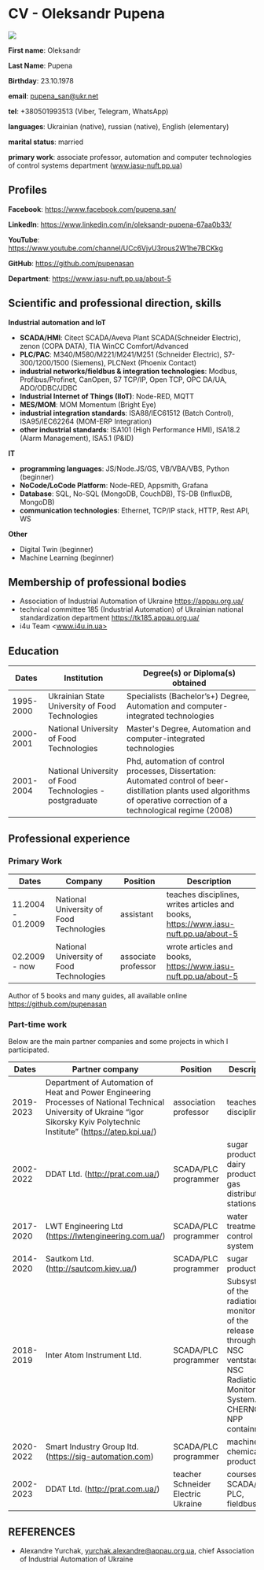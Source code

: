 # CV - Oleksandr Pupena

![](foto.jpg)

**First name**: Oleksandr  

**Last Name**: Pupena

**Birthday**: 23.10.1978

**email**: pupena_san@ukr.net

**tel**: +380501993513 (Viber, Telegram, WhatsApp)

**languages**: Ukrainian (native), russian (native), English (elementary)

**marital status**: married

**primary work**: associate professor, automation and computer technologies of control systems department (www.iasu-nuft.pp.ua)

## Profiles 

**Facebook**: <https://www.facebook.com/pupena.san/>

**LinkedIn**: <https://www.linkedin.com/in/oleksandr-pupena-67aa0b33/>

**YouTube**: <https://www.youtube.com/channel/UCc6VjvU3rous2W1he7BCKkg>

**GitHub**: <https://github.com/pupenasan>

**Department**: <https://www.iasu-nuft.pp.ua/about-5> 

## Scientific and professional direction, skills

**Industrial automation and IoT**

- **SCADA/HMI**: Citect SCADA/Aveva Plant SCADA(Schneider Electric), zenon (COPA DATA), TIA WinCC Comfort/Advanced
- **PLC/PAC**: M340/M580/M221/M241/M251 (Schneider Electric), S7-300/1200/1500 (Siemens), PLCNext (Phoenix Contact)
- **industrial networks/fieldbus & integration technologies**: Modbus, Profibus/Profinet, CanOpen, S7 TCP/IP, Open TCP, OPC DA/UA, ADO/ODBC/JDBC
- **Industrial Internet of Things (IIoT)**: Node-RED, MQTT
- **MES/MOM**: MOM Momentum (Bright Eye)
- **industrial integration standards**: ISA88/IEC61512 (Batch Control), ISA95/IEC62264 (MOM-ERP Integration)
- **other industrial standards**: ISA101 (High Performance HMI), ISA18.2 (Alarm Management), ISA5.1 (P&ID)  

**IT**

- **programming languages**: JS/Node.JS/GS, VB/VBA/VBS, Python (beginner)
- **NoCode/LoCode Platform**: Node-RED, Appsmith, Grafana 
- **Database**: SQL, No-SQL (MongoDB, CouchDB), TS-DB (InfluxDB, MongoDB)
- **communication technologies**: Ethernet, TCP/IP stack, HTTP, Rest API, WS

**Other**

- Digital Twin (beginner)
- Machine Learning (beginner)

## Membership of professional bodies

- Association of Industrial Automation of Ukraine <https://appau.org.ua/>
- technical committee 185 (Industrial Automation) of Ukrainian national standardization department <https://tk185.appau.org.ua/>
- i4u Team <www.i4u.in.ua>

## Education

| Dates     | Institution                                             | Degree(s) or Diploma(s) obtained                             |
| --------- | ------------------------------------------------------- | ------------------------------------------------------------ |
| 1995-2000 | Ukrainian State University of Food Technologies         | Specialists (Bachelor’s+) Degree, Automation and computer-integrated technologies |
| 2000-2001 | National University of Food Technologies                | Master's Degree, Automation and computer-integrated technologies |
| 2001-2004 | National University of Food Technologies - postgraduate | Phd, automation of control processes, Dissertation:  Automated control of beer-distillation plants used algorithms of operative correction of a technological regime  (2008) |

## Professional experience 

### Primary Work

| Dates             | Company                                  | Position            | Description                                                  |
| ----------------- | ---------------------------------------- | ------------------- | ------------------------------------------------------------ |
| 11.2004 - 01.2009 | National University of Food Technologies | assistant           | teaches disciplines, writes articles and books, <https://www.iasu-nuft.pp.ua/about-5> |
| 02.2009 - now     | National University of Food Technologies | associate professor | wrote articles and books, <https://www.iasu-nuft.pp.ua/about-5> |

Author of 5 books and many guides, all available online <https://github.com/pupenasan>

### Part-time work

Below are the main partner companies and some projects in which I participated. 

| Dates     | Partner company                                              | Position                           | Description                                                  |
| --------- | ------------------------------------------------------------ | ---------------------------------- | ------------------------------------------------------------ |
| 2019-2023 | Department of Automation of Heat and Power Engineering Processes of National Technical University of Ukraine “Igor Sikorsky Kyiv Polytechnic Institute”  (https://atep.kpi.ua/) | association professor              | teaches disciplines                                          |
| 2002-2022 | DDAT Ltd. (<http://prat.com.ua/>)                            | SCADA/PLC programmer               | sugar production, dairy production, gas distribution stations |
| 2017-2020 | LWT Engineering Ltd (<https://lwtengineering.com.ua/>)       | SCADA/PLC programmer               | water treatment control system                               |
| 2014-2020 | Sautkom Ltd. (<http://sautcom.kiev.ua/>)                     | SCADA/PLC programmer               | sugar production                                             |
| 2018-2019 | Inter Atom  Instrument Ltd.                                  | SCADA/PLC programmer               | Subsystem of  the radiation monitoring of the release through the NSC ventstack of NSC  Radiation Monitoring System. CHERNOBYL NPP containment |
| 2020-2022 | Smart Industry Group ltd. (<https://sig-automation.com>)     | SCADA/PLC programmer               | machinery, chemical production                               |
| 2002-2023 | DDAT Ltd. (<http://prat.com.ua/>)                            | teacher Schneider Electric Ukraine | courses: SCADA/HMI, PLC, fieldbus, IIoT                      |

## REFERENCES

- Alexandre Yurchak, yurchak.alexandre@appau.org.ua, chief Association of Industrial Automation of Ukraine

